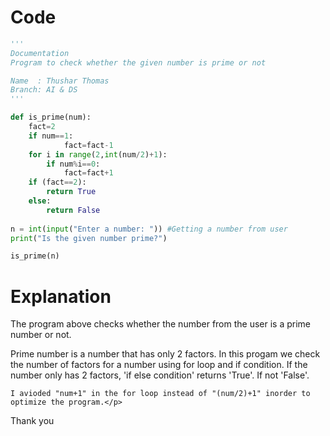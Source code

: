 # Code
```python
'''
Documentation
Program to check whether the given number is prime or not

Name  : Thushar Thomas
Branch: AI & DS
'''

def is_prime(num): 
    fact=2
    if num==1:
            fact=fact-1
    for i in range(2,int(num/2)+1):
        if num%i==0:
            fact=fact+1
    if (fact==2):
        return True
    else:
        return False
        
n = int(input("Enter a number: ")) #Getting a number from user
print("Is the given number prime?")

is_prime(n)
```

# Explanation
The program above checks whether the number from the user is a prime number or not. 
<p>Prime number is a number that has only 2 factors. In this progam we check the number of factors for a number using for loop and if condition.
If the number only has 2 factors, 'if else condition' returns 'True'. If not 'False'.

    I avioded "num+1" in the for loop instead of "(num/2)+1" inorder to optimize the program.</p>

<p>Thank you</p>
